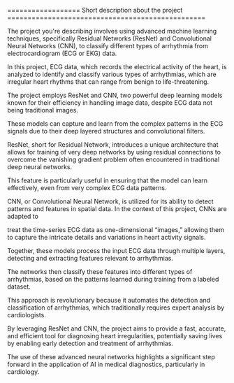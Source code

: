 
================== Short description about the project =================================================


The project you're describing involves using advanced machine learning techniques, specifically Residual Networks (ResNet) and Convolutional Neural Networks (CNN), to classify different types of arrhythmia from electrocardiogram (ECG or EKG) data.

In this project, ECG data, which records the electrical activity of the heart, is analyzed to identify and classify various types of arrhythmias, which are irregular heart rhythms that can range from benign to life-threatening.

The project employs ResNet and CNN, two powerful deep learning models known for their efficiency in handling image data, despite ECG data not being traditional images.

These models can capture and learn from the complex patterns in the ECG signals due to their deep layered structures and convolutional filters.

ResNet, short for Residual Network, introduces a unique architecture that allows for training of very deep networks by using residual connections to overcome the vanishing gradient problem often encountered in traditional deep neural networks. 

This feature is particularly useful in ensuring that the model can learn effectively, even from very complex ECG data patterns.

CNN, or Convolutional Neural Network, is utilized for its ability to detect patterns and features in spatial data. In the context of this project, CNNs are adapted to 

treat the time-series ECG data as one-dimensional “images,” allowing them to capture the intricate details and variations in heart activity signals.

Together, these models process the input ECG data through multiple layers, detecting and extracting features relevant to arrhythmias. 

The networks then classify these features into different types of arrhythmias, based on the patterns learned during training from a labeled dataset.

This approach is revolutionary because it automates the detection and classification of arrhythmias, which traditionally requires expert analysis by cardiologists. 

By leveraging ResNet and CNN, the project aims to provide a fast, accurate, and efficient tool for diagnosing heart irregularities, potentially saving lives by enabling early detection and treatment of arrhythmias. 

The use of these advanced neural networks highlights a significant step forward in the application of AI in medical diagnostics, particularly in cardiology.
